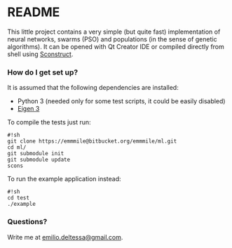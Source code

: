 # README #

This little project contains a very simple (but quite fast) implementation of neural networks, swarms (PSO) and populations (in the sense of genetic algorithms).
It can be opened with Qt Creator IDE or compiled directly from shell using [Sconstruct](http://www.scons.org/).

### How do I get set up? ###

It is assumed that the following dependencies are installed:

* Python 3 (needed only for some test scripts, it could be easily disabled)
* [Eigen 3](http://eigen.tuxfamily.org/)

To compile the tests just run:

```
#!sh
git clone https://emmmile@bitbucket.org/emmmile/ml.git
cd ml/
git submodule init
git submodule update
scons
```


To run the example application instead:

```
#!sh
cd test
./example
```


### Questions? ###

Write me at emilio.deltessa@gmail.com.